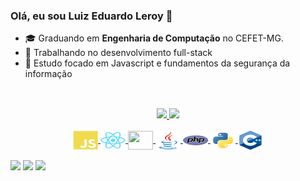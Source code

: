 ### Olá, eu sou **Luiz Eduardo Leroy** 👋

- 🎓 Graduando em **Engenharia de Computação** no CEFET-MG.
- 🔭 Trabalhando no desenvolvimento full-stack
- 🌱 Estudo focado em Javascript e fundamentos da segurança da informação
##

<div align="center"><br>
  <a href="https://github.com/luizleroy01">
  <img height="180em" src="https://github-readme-stats.vercel.app/api?username=luizleroy01&show_icons=true&theme=midnight"/>
  <img height="180em" src="https://github-readme-stats.vercel.app/api/top-langs/?username=luizleroy01&layout=compact&langs_count=8&theme=midnight"/>
</div>

<div align="center" style="display: inline_block"><br>
  <img align="center"  height="30" width="40" src="https://raw.githubusercontent.com/devicons/devicon/master/icons/javascript/javascript-plain.svg">
  <img align="center"  height="30" width="40" src="https://raw.githubusercontent.com/devicons/devicon/master/icons/react/react-original.svg">
  <img align="center"  height="30" width="40" src="https://raw.githubusercontent.com/devicons/devicon/master/icons/node/node-original.svg">
  <img align="center"  height="30" width="40" src="https://raw.githubusercontent.com/devicons/devicon/master/icons/java/java-original.svg">
  <img align="center"  height="30" width="40" src="https://raw.githubusercontent.com/devicons/devicon/master/icons/php/php-original.svg">
  <img align="center"  height="30" width="40" src="https://raw.githubusercontent.com/devicons/devicon/master/icons/python/python-original.svg">
  <img align="center"  height="30" width="40" src="https://raw.githubusercontent.com/devicons/devicon/master/icons/cplusplus/cplusplus-original.svg">
</div>
<br>
<div> 
  <a href="https://www.linkedin.com/in/luiz-eduardo-leroy-89b579222/" target="_blank"><img src="https://img.shields.io/badge/-LinkedIn-%230077B5?style=for-the-badge&logo=linkedin&logoColor=white" target="_blank"></a> 
   <a href="https://wa.me/5531988318743" target="_blank"><img src="https://img.shields.io/badge/WhatsApp-25D366?style=for-the-badge&logo=whatsapp&logoColor=white" target="_blank"></a>
  <a href = "mailto:leroy291001@gmail.com"><img src="https://img.shields.io/badge/Gmail-D14836?style=for-the-badge&logo=gmail&logoColor=white" target="_blank"></a>
  
</div>

